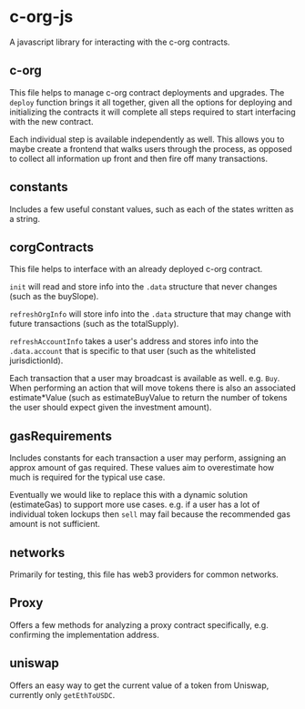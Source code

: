 # c-org-js

A javascript library for interacting with the c-org contracts.

## c-org

This file helps to manage c-org contract deployments and upgrades. The `deploy` function brings it all together, given all the options for deploying and initializing the contracts it will complete all steps required to start interfacing with the new contract.

Each individual step is available independently as well. This allows you to maybe create a frontend that walks users through the process, as opposed to collect all information up front and then fire off many transactions.

## constants

Includes a few useful constant values, such as each of the states written as a string.

## corgContracts

This file helps to interface with an already deployed c-org contract.

`init` will read and store info into the `.data` structure that never changes (such as the buySlope).

`refreshOrgInfo` will store info into the `.data` structure that may change with future transactions (such as the totalSupply).

`refreshAccountInfo` takes a user's address and stores info into the `.data.account` that is specific to that user (such as the whitelisted jurisdictionId).

Each transaction that a user may broadcast is available as well. e.g. `Buy`.  When performing an action that will move tokens there is also an associated estimate*Value (such as estimateBuyValue to return the number of tokens the user should expect given the investment amount).

## gasRequirements

Includes constants for each transaction a user may perform, assigning an approx amount of gas required. These values aim to overestimate how much is required for the typical use case.

Eventually we would like to replace this with a dynamic solution (estimateGas) to support more use cases. e.g. if a user has a lot of individual token lockups then `sell` may fail because the recommended gas amount is not sufficient.

## networks

Primarily for testing, this file has web3 providers for common networks.

## Proxy

Offers a few methods for analyzing a proxy contract specifically, e.g. confirming the implementation address.

## uniswap

Offers an easy way to get the current value of a token from Uniswap, currently only `getEthToUSDC`.
